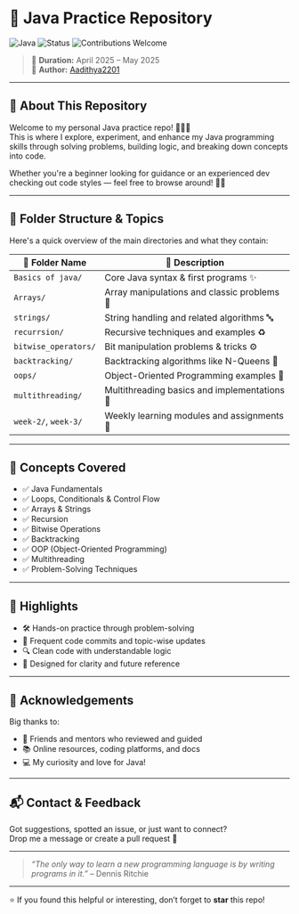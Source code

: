 # 🚀 Java Practice Repository

![Java](https://img.shields.io/badge/Language-Java-blue.svg)
![Status](https://img.shields.io/badge/Status-Active-brightgreen)
![Contributions Welcome](https://img.shields.io/badge/PRs-Welcome-yellowgreen)

> 📅 **Duration:** April 2025 – May 2025  
> 🧠 **Author:** [Aadithya2201](https://github.com/Aadithya2201)

---

## 📘 About This Repository

Welcome to my personal Java practice repo! 👨‍💻✨  
This is where I explore, experiment, and enhance my Java programming skills through solving problems, building logic, and breaking down concepts into code.

Whether you're a beginner looking for guidance or an experienced dev checking out code styles — feel free to browse around! 🧐💡

---

## 📁 Folder Structure & Topics

Here's a quick overview of the main directories and what they contain:

| 📂 Folder Name         | 📄 Description |
|------------------------|----------------|
| `Basics of java/`      | Core Java syntax & first programs ✨ |
| `Arrays/`              | Array manipulations and classic problems 🔢 |
| `strings/`             | String handling and related algorithms 🔤 |
| `recurrsion/`          | Recursive techniques and examples ♻️ |
| `bitwise_operators/`   | Bit manipulation problems & tricks ⚙️ |
| `backtracking/`        | Backtracking algorithms like N-Queens 🧩 |
| `oops/`                | Object-Oriented Programming examples 🧱 |
| `multithreading/`      | Multithreading basics and implementations 🧵 |
| `week-2/`, `week-3/`   | Weekly learning modules and assignments 📆 |

---

## 🧠 Concepts Covered

- ✅ Java Fundamentals
- ✅ Loops, Conditionals & Control Flow
- ✅ Arrays & Strings
- ✅ Recursion
- ✅ Bitwise Operations
- ✅ Backtracking
- ✅ OOP (Object-Oriented Programming)
- ✅ Multithreading
- ✅ Problem-Solving Techniques

---

## 🌟 Highlights

- 🛠 Hands-on practice through problem-solving
- 🔁 Frequent code commits and topic-wise updates
- 🔍 Clean code with understandable logic
- 🎯 Designed for clarity and future reference

---

## 🙌 Acknowledgements

Big thanks to:

- 💬 Friends and mentors who reviewed and guided
- 📚 Online resources, coding platforms, and docs
- 💻 My curiosity and love for Java!

---

## 📬 Contact & Feedback

Got suggestions, spotted an issue, or just want to connect?  
Drop me a message or create a pull request 🤝

---

> _“The only way to learn a new programming language is by writing programs in it.”_ – Dennis Ritchie

---

⭐️ If you found this helpful or interesting, don’t forget to **star** this repo!

